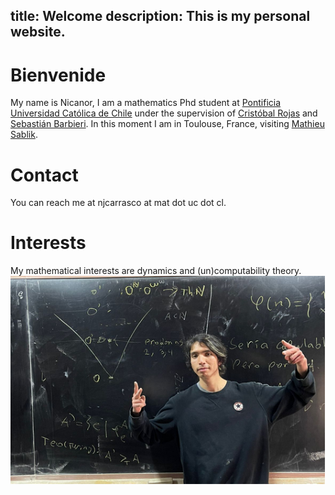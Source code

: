 
title: Welcome
description: This is my personal website.
---
Bienvenide
=======

My name is Nicanor, I am a mathematics Phd student at [Pontificia Universidad Católica de Chile][] under the supervision of [Cristóbal Rojas][] and [Sebastián Barbieri][]. In this moment I am in Toulouse, France, visiting [Mathieu Sablik][]. 

# Contact
You can reach me at njcarrasco at mat dot uc dot cl.  

# Interests
My mathematical interests are dynamics and (un)computability theory.
![Alt text](Yo.png 'Yo mismo')

[Pontificia Universidad Católica de Chile]: http://mat.uc.cl/

[Cristóbal Rojas]: https://www.mat.uc.cl/personas/perfil/cristobal.rojas

[Sebastián Barbieri]: http://www.sbarbieri.usach.cl/index.html

[Mathieu Sablik]: https://www.math.univ-toulouse.fr/~msablik/

[About]: /about


